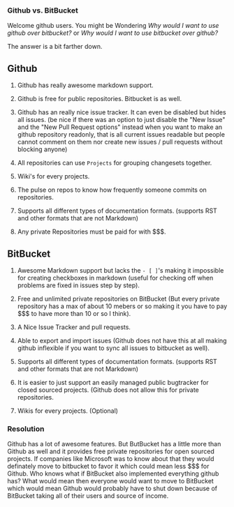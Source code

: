 ### Github vs. BitBucket

Welcome github users. You might be Wondering *Why would I want to use github over bitbucket?* or *Why would I want to use bitbucket over github?*

The answer is a bit farther down.

## Github

1. Github has really awesome markdown support.

2. Github is free for public repositories. Bitbucket is as well.

3. Github has an really nice issue tracker. It can even be disabled but hides all issues. (be nice if there was an option to just disable the "New Issue" and the "New Pull Request options" instead when you want to make an github repository readonly, that is all current issues readable but people cannot comment on them nor create new issues / pull requests without blocking anyone)

4. All repositories can use ``Projects`` for grouping changesets together.

5. Wiki's for every projects.

6. The pulse on repos to know how frequently someone commits on repositories.

7. Supports all different types of documentation formats. (supports RST and other formats that are not Markdown)

8. Any private Repositories must be paid for with $$$.

## BitBucket

1. Awesome Markdown support but lacks the ``- [ ]``'s making it impossible for creating checkboxes in markdown (useful for checking off when problems are fixed in issues step by step).

2. Free and unlimited private repositories on BitBucket (But every private repository has a max of about 10 mebers or so making it you have to pay $$$ to have more than 10 or so I think).

3. A Nice Issue Tracker and pull requests.

4. Able to export and import issues (Github does not have this at all making github inflexible if you want to sync all issues to bitbucket as well).

5. Supports all different types of documentation formats. (supports RST and other formats that are not Markdown)

6. It is easier to just support an easily managed public bugtracker for closed sourced projects. (Github does not allow this for private repositories.

7. Wikis for every projects. (Optional)

### Resolution

Github has a lot of awesome features. But ButBucket has a little more than Github as well and it provides free private repositories for open sourced projects. If companies like Microsoft was to know about that they would definately move to bitbucket to favor it which could mean less $$$ for 
Github. Who knows what if BitBucket also implemented everything github has? 
What would mean then everyone would want to move to BitBucket which would mean Github would probably have to shut down 
because of BitBucket taking all of their users and source of income.
